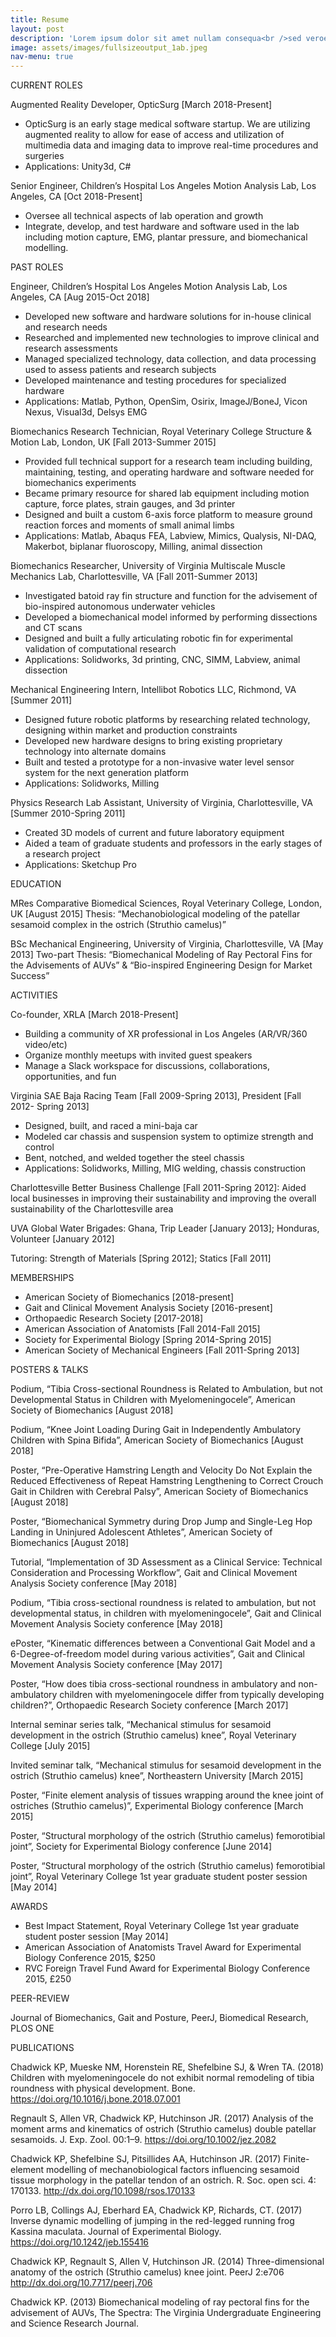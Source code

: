 ```yaml
---
title: Resume
layout: post
description: 'Lorem ipsum dolor sit amet nullam consequa<br />sed veroeros. tempus adipiscing nulla.'
image: assets/images/fullsizeoutput_1ab.jpeg
nav-menu: true
---
```


CURRENT ROLES

Augmented Reality Developer, OpticSurg [March 2018-Present]
- OpticSurg is an early stage medical software startup. We are utilizing augmented reality to allow for ease of access and utilization of multimedia data and imaging data to improve real-time procedures and surgeries
- Applications: Unity3d, C#

Senior Engineer, Children’s Hospital Los Angeles Motion Analysis Lab, Los Angeles, CA [Oct 2018-Present]
- Oversee all technical aspects of lab operation and growth
- Integrate, develop, and test hardware and software used in the lab including motion capture, EMG, plantar pressure, and biomechanical modelling.

PAST ROLES

Engineer, Children’s Hospital Los Angeles Motion Analysis Lab, Los Angeles, CA [Aug 2015-Oct 2018]
- Developed new software and hardware solutions for in-house clinical and research needs
- Researched and implemented new technologies to improve clinical and research assessments
- Managed specialized technology, data collection, and data processing used to assess patients and research subjects
- Developed maintenance and testing procedures for specialized hardware
- Applications: Matlab, Python, OpenSim, Osirix, ImageJ/BoneJ, Vicon Nexus, Visual3d, Delsys EMG

Biomechanics Research Technician, Royal Veterinary College Structure & Motion Lab, London, UK [Fall 2013-Summer 2015] 
- Provided full technical support for a research team including building, maintaining, testing, and operating hardware and software needed for biomechanics experiments
- Became primary resource for shared lab equipment including motion capture, force plates, strain gauges, and 3d printer
- Designed and built a custom 6-axis force platform to measure ground reaction forces and moments of small animal limbs
- Applications: Matlab, Abaqus FEA, Labview, Mimics, Qualysis, NI-DAQ, Makerbot, biplanar fluoroscopy, Milling, animal dissection

Biomechanics Researcher, University of Virginia Multiscale Muscle Mechanics Lab, Charlottesville, VA [Fall 2011-Summer 2013]
- Investigated batoid ray fin structure and function for the advisement of bio-inspired autonomous underwater vehicles
- Developed a biomechanical model informed by performing dissections and CT scans
- Designed and built a fully articulating robotic fin for experimental validation of computational research
- Applications: Solidworks, 3d printing, CNC, SIMM, Labview, animal dissection
 
Mechanical Engineering Intern, Intellibot Robotics LLC, Richmond, VA [Summer 2011] 
- Designed future robotic platforms by researching related technology, designing within market and production constraints
- Developed new hardware designs to bring existing proprietary technology into alternate domains
- Built and tested a prototype for a non-invasive water level sensor system for the next generation platform
- Applications: Solidworks, Milling
 
Physics Research Lab Assistant, University of Virginia, Charlottesville, VA [Summer 2010-Spring 2011]
- Created 3D models of current and future laboratory equipment
- Aided a team of graduate students and professors in the early stages of a research project 
- Applications: Sketchup Pro

EDUCATION 

MRes Comparative Biomedical Sciences, Royal Veterinary College, London, UK [August 2015]
Thesis: “Mechanobiological modeling of the patellar sesamoid complex in the ostrich (Struthio camelus)” 

BSc Mechanical Engineering, University of Virginia, Charlottesville, VA [May 2013] 
Two-part Thesis: “Biomechanical Modeling of Ray Pectoral Fins for the Advisements of AUVs” & “Bio-inspired Engineering Design for Market Success”

ACTIVITIES

Co-founder, XRLA [March 2018-Present]
- Building a community of XR professional in Los Angeles (AR/VR/360 video/etc)
- Organize monthly meetups with invited guest speakers
- Manage a Slack workspace for discussions, collaborations, opportunities, and fun

Virginia SAE Baja Racing Team [Fall 2009-Spring 2013], President [Fall 2012- Spring 2013]
- Designed, built, and raced a mini-baja car
- Modeled car chassis and suspension system to optimize strength and control
- Bent, notched, and welded together the steel chassis
- Applications: Solidworks, Milling, MIG welding, chassis construction
 
Charlottesville Better Business Challenge [Fall 2011-Spring 2012]: Aided local businesses in improving their sustainability and improving the overall sustainability of the Charlottesville area
 
UVA Global Water Brigades: Ghana, Trip Leader [January 2013]; Honduras, Volunteer [January 2012]

Tutoring: Strength of Materials [Spring 2012]; Statics [Fall 2011] 

MEMBERSHIPS

- American Society of Biomechanics [2018-present]
- Gait and Clinical Movement Analysis Society [2016-present]
- Orthopaedic Research Society [2017-2018]
- American Association of Anatomists [Fall 2014-Fall 2015]
- Society for Experimental Biology [Spring 2014-Spring 2015]
- American Society of Mechanical Engineers [Fall 2011-Spring 2013]

POSTERS & TALKS	

Podium, “Tibia Cross-sectional Roundness is Related to Ambulation, but not Developmental Status in Children with Myelomeningocele”, American Society of Biomechanics [August 2018] 

Podium, “Knee Joint Loading During Gait in Independently Ambulatory Children with Spina Bifida”, American Society of Biomechanics [August 2018] 

Poster, “Pre-Operative Hamstring Length and Velocity Do Not Explain the Reduced Effectiveness of Repeat Hamstring Lengthening to Correct Crouch Gait in Children with Cerebral Palsy”, American Society of Biomechanics [August 2018] 

Poster, “Biomechanical Symmetry during Drop Jump and Single-Leg Hop Landing in Uninjured Adolescent Athletes”, American Society of Biomechanics [August 2018] 

Tutorial, “Implementation of 3D Assessment as a Clinical Service: Technical Consideration and Processing Workflow”, Gait and Clinical Movement Analysis Society conference [May 2018] 

Podium, “Tibia cross-sectional roundness is related to ambulation, but not developmental status, in children with myelomeningocele”, Gait and Clinical Movement Analysis Society conference [May 2018] 

ePoster, “Kinematic differences between a Conventional Gait Model and a 6-Degree-of-freedom model during various activities”, Gait and Clinical Movement Analysis Society conference [May 2017]

Poster, “How does tibia cross-sectional roundness in ambulatory and non-ambulatory children with myelomeningocele differ from typically developing children?”, Orthopaedic Research Society conference [March 2017]

Internal seminar series talk, “Mechanical stimulus for sesamoid development in the ostrich (Struthio camelus) knee”, Royal Veterinary College [July 2015]

Invited seminar talk, “Mechanical stimulus for sesamoid development in the ostrich (Struthio camelus) knee”, Northeastern University [March 2015]

Poster, “Finite element analysis of tissues wrapping around the knee joint of ostriches (Struthio camelus)”, Experimental Biology conference [March 2015]

Poster, “Structural morphology of the ostrich (Struthio camelus) femorotibial joint”, Society for Experimental Biology conference [June 2014]

Poster, “Structural morphology of the ostrich (Struthio camelus) femorotibial joint”, Royal Veterinary College 1st year graduate student poster session [May 2014]

AWARDS

- Best Impact Statement, Royal Veterinary College 1st year graduate student poster session [May 2014]
- American Association of Anatomists Travel Award for Experimental Biology Conference 2015, $250
- RVC Foreign Travel Fund Award for Experimental Biology Conference 2015, £250

PEER-REVIEW

Journal of Biomechanics, Gait and Posture, PeerJ, Biomedical Research, PLOS ONE
 
PUBLICATIONS

Chadwick KP, Mueske NM, Horenstein RE, Shefelbine SJ, & Wren TA. (2018) Children with myelomeningocele do not exhibit normal remodeling of tibia roundness with physical development. Bone. https://doi.org/10.1016/j.bone.2018.07.001 

Regnault S, Allen VR, Chadwick KP, Hutchinson JR. (2017) Analysis of the moment arms and kinematics of ostrich (Struthio camelus) double patellar sesamoids. J. Exp. Zool. 00:1–9. https://doi.org/10.1002/jez.2082 

Chadwick KP, Shefelbine SJ, Pitsillides AA, Hutchinson JR. (2017) Finite-element modelling of mechanobiological factors influencing sesamoid tissue morphology in the patellar tendon of an ostrich. R. Soc. open sci. 4: 170133. http://dx.doi.org/10.1098/rsos.170133 

Porro LB, Collings AJ, Eberhard EA, Chadwick KP, Richards, CT. (2017) Inverse dynamic modelling of jumping in the red-legged running frog Kassina maculata. Journal of Experimental Biology. https://doi.org/10.1242/jeb.155416 

Chadwick KP, Regnault S, Allen V, Hutchinson JR. (2014) Three-dimensional anatomy of the ostrich (Struthio camelus) knee joint. PeerJ 2:e706 http://dx.doi.org/10.7717/peerj.706

Chadwick KP. (2013) Biomechanical modeling of ray pectoral fins for the advisement of AUVs, The Spectra: The Virginia Undergraduate Engineering and Science Research Journal.
